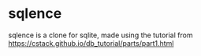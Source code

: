 # sqlence
sqlence is a clone for sqlite, made using the tutorial from https://cstack.github.io/db_tutorial/parts/part1.html
